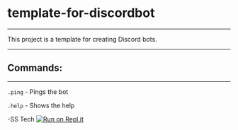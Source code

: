 # template-for-discordbot


----------------------------------------------------------------------
This project is a template for creating Discord bots.

----------------------------------------------------------------------

## Commands:

----------------------------------------------------------------------
`.ping` - Pings the bot 

`.help` - Shows the help

-SS Tech
[![Run on Repl.it](https://repl.it/badge/github/matei9/repo)](https://repl.it/github/matei9/repo)